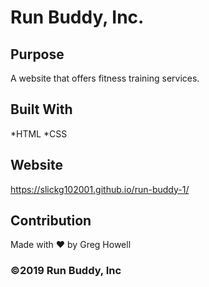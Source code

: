 # Run Buddy, Inc.

## Purpose
A website that offers fitness training services.

## Built With
*HTML
*CSS

## Website
https://slickg102001.github.io/run-buddy-1/

## Contribution
Made with ❤️ by Greg Howell

### ©️2019 Run Buddy, Inc
